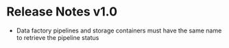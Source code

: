 # Release Notes v1.0

 - Data factory pipelines and storage containers must have the same name to retrieve the pipeline status
